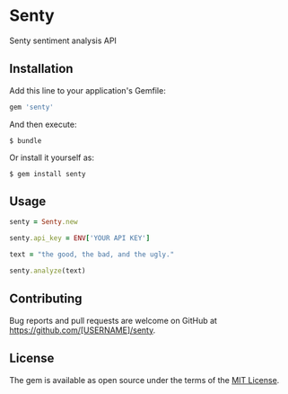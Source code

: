# Senty

Senty sentiment analysis API

## Installation

Add this line to your application's Gemfile:

```ruby
gem 'senty'
```

And then execute:

    $ bundle

Or install it yourself as:

    $ gem install senty

## Usage

```ruby
senty = Senty.new

senty.api_key = ENV['YOUR API KEY']

text = "the good, the bad, and the ugly."

senty.analyze(text)
```

## Contributing

Bug reports and pull requests are welcome on GitHub at https://github.com/[USERNAME]/senty.

## License

The gem is available as open source under the terms of the [MIT License](https://opensource.org/licenses/MIT).

